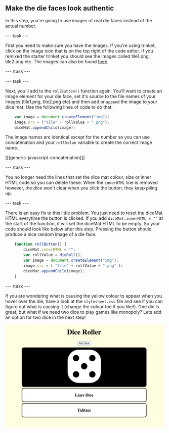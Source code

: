## Make the die faces look authentic

In this step, you're going to use images of real die faces instead of the actual number.

--- task ---

First you need to make sure you have the images. If you're using trinket, click on the image icon that is on the top right of the code editor. If you remixed the starter trinket you should see the images called tile1.png, tile2.png etc. The images can also be found [here](https://github.com/raspberrypilearning/cd-dice-roller/tree/draft/en/images)

--- /task ---

--- task ---

Next, you'll add to the `rollButton()` function again. You'll want to create an image element for your die face, set it's source to the file names of your images (tile1.png, tile2.png etc) and then add or `append` the image to your dice mat. Use the following lines of code to do that.

```javascript
    var image = document.createElement("img");
    image.src = ("tile" + rollValue + ".png");
    diceMat.appendChild(image);
```

The image names are identical except for the number so you can use concatenation and your `rollValue` variable to create the correct image name. 

[[[generic-javascript-concatenation]]]

--- /task ---

You no longer need the lines that set the dice mat colour, size or inner HTML code so you can delete these. When the `innerHTML` line is removed however, the dice won't clear when you click the button, they keep piling up.

--- task ---

There is an easy fix to this little problem. You just need to reset the diceMat HTML everytime the button is clicked. If you add `diceMat.innerHTML = ""` at the start of the function, it will set the diceMat HTML to be empty. So your code should look like below after this step. Pressing the button should produce a nice random image of a die face.

```javascript
    function rollButton() {
        diceMat.innerHTML = "";
        var rollValue = dieRoll();
        var image = document.createElement("img");
        image.src = ( "tile" + rollValue + ".png" );
        diceMat.appendChild(image);
    }
```

--- /task ---

If you are wondering what is causing the yellow colour to appear when you hover over the die, have a look at the `stylesheet.css` file and see if you can figure out what is causing it (change the colour too if you like!). One die is great, but what if we need two dice to play games like monopoly? Lets add an option for two dice in the next step! 

![Image of the project at the end of this step](images/step3Image.png)